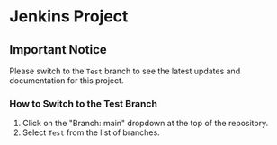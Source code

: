 # Jenkins Project

## Important Notice

Please switch to the `Test` branch to see the latest updates and documentation for this project.

### How to Switch to the Test Branch

1. Click on the "Branch: main" dropdown at the top of the repository.
2. Select `Test` from the list of branches.

